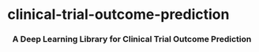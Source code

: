 # clinical-trial-outcome-prediction


<h3 align="center">
<p> A Deep Learning Library for Clinical Trial Outcome Prediction</h3>

